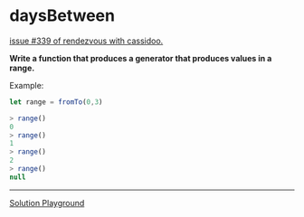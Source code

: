 # daysBetween

[issue #339 of rendezvous with cassidoo.](https://buttondown.email/cassidoo/archive/youve-got-to-love-whats-yours-alicia-keys/)

**Write a function that produces a generator that produces values in a range.**

Example:

```ts
let range = fromTo(0,3)

> range()
0
> range()
1
> range()
2
> range()
null

```

---

[Solution Playground](https://tsplay.dev/wgor6w)
